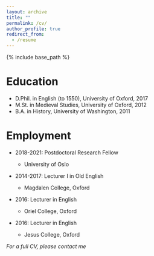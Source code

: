 ```yaml
---
layout: archive
title: ""
permalink: /cv/
author_profile: true
redirect_from:
  - /resume
---
```


{% include base_path %}

Education
======
* D.Phil. in English (to 1550), University of Oxford, 2017
* M.St. in Medieval Studies, University of Oxford, 2012
* B.A. in History, University of Washington, 2011

Employment
======
*  2018-2021: Postdoctoral Research Fellow
  	* University of Oslo

* 2014-2017: Lecturer I in Old English
  	* Magdalen College, Oxford
  
 * 2016: Lecturer in English
 	 * Oriel College, Oxford
  
* 2016: Lecturer in English
  	* Jesus College, Oxford 


*For a full CV, please contact me*
  
<!---
Publications
======
  <ul>{% for post in site.publications %}
    {% include archive-single-cv.html %}
  {% endfor %}</ul>
  
Talks
======
  <ul>{% for post in site.talks %}
    {% include archive-single-talk-cv.html %}
  {% endfor %}</ul>
  
Teaching
======
  <ul>{% for post in site.teaching %}
    {% include archive-single-cv.html %}
  {% endfor %}</ul>
  
Service and leadership
======
* Currently signed in to 43 different slack teams

-->
